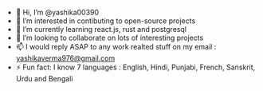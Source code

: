 - 👋 Hi, I’m @yashika00390
- 👀 I’m interested in contibuting to open-source projects
- 🌱 I’m currently learning react.js, rust and postgresql
- 💞️ I’m looking to collaborate on lots of interesting projects
- 📫 I would reply ASAP to any work realted stuff on my email : yashikaverma976@gmail.com 
- ⚡ Fun fact: I know 7 languages : English, Hindi, Punjabi, French, Sanskrit, Urdu and Bengali
